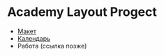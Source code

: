 # Academy Layout Progect
- [Макет](https://cdn.dribbble.com/userupload/2745586/file/original-7f0fa031e809b3802ff3a65736b38259.png?compress=1)
- [Календарь](https://smirnovalex0891.github.io/tmp-progect/calend.html) 
- Работа (ссылка позже)